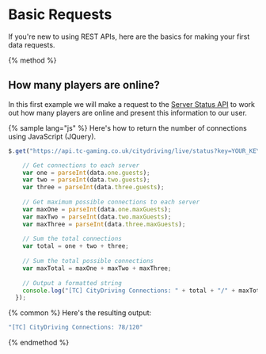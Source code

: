 # Basic Requests

If you're new to using REST APIs, here are the basics for making your first data requests.

{% method %}
## How many players are online?

In this first example we will make a request to the [Server Status API](../citydriving-statistics-api/server-status-api.md) to work out how many players are online and present this information to our user.

{% sample lang="js" %}
Here's how to return the number of connections using JavaScript (JQuery).

```js
$.get("https://api.tc-gaming.co.uk/citydriving/live/status?key=YOUR_KEY&server=all", function(data) {

    // Get connections to each server
    var one = parseInt(data.one.guests);
    var two = parseInt(data.two.guests);
    var three = parseInt(data.three.guests);
    
    // Get maximum possible connections to each server
    var maxOne = parseInt(data.one.maxGuests);
    var maxTwo = parseInt(data.two.maxGuests);
    var maxThree = parseInt(data.three.maxGuests);
    
    // Sum the total connections
    var total = one + two + three;
    
    // Sum the total possible connections
    var maxTotal = maxOne + maxTwo + maxThree;
    
    // Output a formatted string
    console.log("[TC] CityDriving Connections: " + total + "/" + maxTotal);
  });
```

{% common %}
Here's the resulting output:

```bash
"[TC] CityDriving Connections: 78/120"
```
{% endmethod %}
